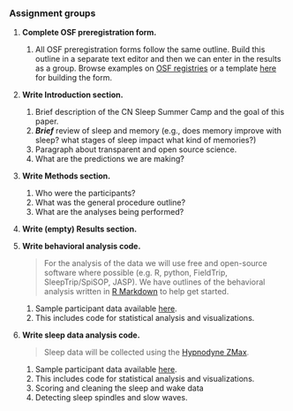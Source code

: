 ### Assignment groups

1. **Complete OSF preregistration form.**
    1. All OSF preregistration forms follow the same outline. Build this outline in a separate text editor and then we can enter in the results as a group. Browse examples on [OSF registries](https://osf.io/registries) or a template [here](https://docs.google.com/document/d/1DaNmJEtBy04bq1l5OxS4JAscdZEkUGATURWwnBKLYxk/edit?pli=1) for building the form.

2. **Write Introduction section.**
    1. Brief description of the CN Sleep Summer Camp and the goal of this paper.
    2. **_Brief_** review of sleep and memory (e.g., does memory improve with sleep? what stages of sleep impact what kind of memories?)
    3. Paragraph about transparent and open source science.
    4. What are the predictions we are making?

3. **Write Methods section.**
    1. Who were the participants?
    2. What was the general procedure outline?
    3. What are the analyses being performed?

4. **Write (empty) Results section.**

5. **Write behavioral analysis code.**
    
    > For the analysis of the data we will use free and open-source software where possible (e.g. R, python, FieldTrip, SleepTrip/SpiSOP, JASP). We have outlines of the behavioral analysis written in [R Markdown]() to help get started.

    1. Sample participant data available [here]().
    2. This includes code for statistical analysis and visualizations.

6. **Write sleep data analysis code.**

    > Sleep data will be collected using the [Hypnodyne ZMax](http://hypnodynecorp.com/).

    1. Sample participant data available [here]().
    2. This includes code for statistical analysis and visualizations.
    3. Scoring and cleaning the sleep and wake data
    4. Detecting sleep spindles and slow waves.
